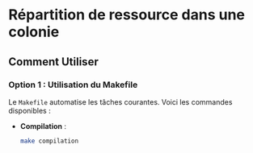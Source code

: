 # Répartition de ressource dans une colonie

## Comment Utiliser

### Option 1 : Utilisation du Makefile

Le `Makefile` automatise les tâches courantes. Voici les commandes disponibles :

- **Compilation** :  
  ```bash
  make compilation
